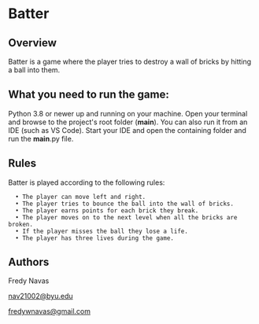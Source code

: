 # Batter

## Overview
  
  Batter is a game where the player tries to destroy a wall of bricks by hitting a ball into them.

## What you need to run the game:

  Python 3.8 or newer up and running on your machine.
  Open your terminal and browse to the project's root folder (__main__).
  You can also run it from an IDE (such as VS Code). Start your IDE and open the containing folder and run the __main__.py file.

  
  
## Rules
  
  Batter is played according to the following rules:
      
      • The player can move left and right.
      • The player tries to bounce the ball into the wall of bricks.
      • The player earns points for each brick they break.
      • The player moves on to the next level when all the bricks are broken.
      • If the player misses the ball they lose a life.
      • The player has three lives during the game.
      
 
## Authors

Fredy Navas

nav21002@byu.edu

fredywnavas@gmail.com
